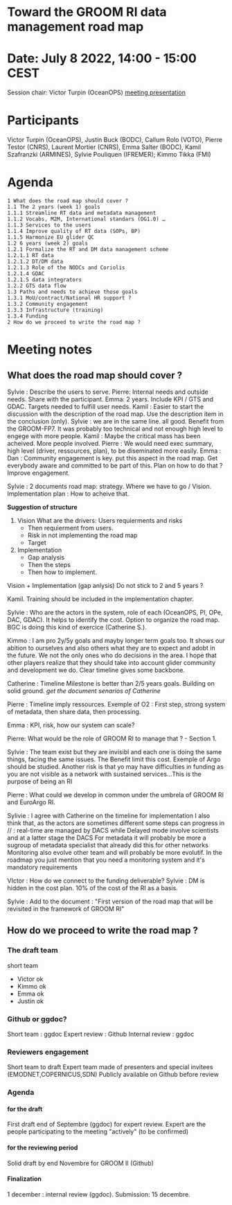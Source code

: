 # Toward the GROOM RI data management road map


# Date: July 8 2022, 14:00 - 15:00 CEST

Session chair: Victor Turpin (OceanOPS)
[meeting presentation](https://github.com/OceanGlidersCommunity/meeting_notes/blob/main/2022/2%20-%20Plenary-1-Victor_Turpin.pdf)

# Participants
Victor Turpin (OceanOPS), Justin Buck (BODC), Callum Rolo (VOTO), Pierre Testor (CNRS), Laurent Mortier (CNRS), Emma Salter (BODC), Kamil Szafranzki (ARMINES), Sylvie Pouliquen (IFREMER); Kimmo Tikka (FMI)

# Agenda
    1 What does the road map should cover ?
    1.1 The 2 years (week 1) goals
    1.1.1 Streamline RT data and metadata management
    1.1.2 Vocabs, M2M, International standars (OG1.0) …
    1.1.3 Services to the users
    1.1.4 Improve quality of RT data (SOPs, BP)
    1.1.5 Harmonize EU glider QC 
    1.2 6 years (week 2) goals
    1.2.1 Formalize the RT and DM data management scheme 
    1.2.1.1 RT data
    1.2.1.2 DT/DM data
    1.2.1.3 Role of the NODCs and Coriolis
    1.2.1.4 GDAC
    1.2.1.5 data integrators
    1.2.2 GTS data flow
    1.3 Paths and needs to achieve those goals
    1.3.1 MoU/contract/National HR support ?
    1.3.2 Community engagement
    1.3.3 Infrastructure (training)
    1.3.4 Funding
    2 How do we proceed to write the road map ?

# Meeting notes
## What does the road map should cover ?
Sylvie : Describe the users to serve.
Pierre: Internal needs and outside needs. Share with the participant.
Emma: 2 years. Include KPI / GTS and GDAC. 
Targets needed to fulfill user needs.
Kamil : Easier to start the discussion with the description of the road map. Use the description item in the conclusion (only).
Sylvie : we are in the same line. all good. Benefit from the GROOM-FP7. It was probably too technical and not enough high level to engege with more people.
Kamil : Maybe the critical mass has been acheived. More people involved.
Pierre : We would need exec summary, high level (driver, ressources, plan), to be diseminated more easily.
Emma : 
Dan : Community engagement is key. put this aspect in the road map. Get everybody aware and committed to be part of this. Plan on how to do that ? Improve engagement.

Sylvie : 2 documents road map: strategy. Where we have to go / Vision. Implementation plan : How to acheive that.

**Suggestion of structure**
1) Vision What are the drivers: Users requierments and risks
    + Then requierment from users.
    + Risk in not implementing the road map
    + Target
2) Implementation
    + Gap analysis
    + Then the steps
    + Then how to implement.

Vision +  Implementation (gap anlysis)
Do not stick to 2 and 5 years ?

Kamil. Training should be included in the implementation chapter.

Sylvie : Who are the actors in the system, role of each (OceanOPS, PI, OPe, DAC, GDAC). It helps to identify the cost. Option to organize the road map. 
BGC is doing this kind of exercice (Catherine S.). 

Kimmo : I am pro 2y/5y goals and mayby longer term goals too. It shows our abition to ourselves and also others what they are to expect and adobt in the future. We not the only ones who do decisions in the area. I hope that other players realize that they should take into account glider community and development we do. Clear timeline gives some backbone.

Catherine : Timeline Milestone is better than 2/5 years goals. Building on solid ground.
*get the document senarios of Catherine*

Pierre : Timeline imply ressources. Exemple of O2 : First step, strong system of metadata, then share data, then processing.

Emma : KPI, risk, how our system can scale?

Pierre: What would be the role of GROOM RI to manage that ? - Section 1. 

Sylvie : The team exist but they are invisibl and each one is doing the same things, facing the same issues. The Benefit limit this cost. Exemple of Argo should be studied.
Another risk is that yo may have difficulties in funding as you are not visible as a network with sustained services...This is the purpose of being an RI

Pierre : What could we develop in common under the umbrela of GROOM RI and EuroArgo RI.

Sylivie : I agree with Catherine on the timeline for implementation 
 I also think that, as the actors are sometimes  different some steps can progress in // : real-time are managed by DACS while Delayed mode involve scientists and at a latter stage the DACS
For metadata it will probably be more a sugroup of metadata specialist that already did this for other networks
Monitoring also evolve other team and will probably be more evolutif. In the roadmap you just mention that you need a monitoring system and it's mandatory requirements

VIctor : How do we connect to the funding deliverable?
Sylvie : DM is hidden in the cost plan. 10% of the cost of the RI as a basis. 


Sylvie : Add to the document : "First version of the road map that will be revisited in the framework of GROOM RI"

## How do we proceed to write the road map ?
### The draft team
short team
- Victor ok
- Kimmo ok 
- Emma ok 
- Justin ok 
### Github or ggdoc?
 Short team : ggdoc
 Expert review : Github
 Internal review : ggdoc
### Reviewers engagement
Short team to draft
Expert team made of presenters and special invitees (EMODNET,COPERNICUS,SDN)
Publicly available on Github before review
### Agenda
#### for the draft
First draft end of Septembre (ggdoc) for expert review.
Expert are the people participating to the meeting "actively" (to be confirmed)
#### for the reviewing period
Solid draft by end Novembre for GROOM II (Github) 
#### Finalization
1 december : internal review (ggdoc).
Submission: 15 decembre.
